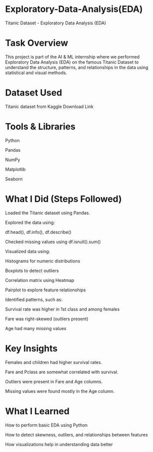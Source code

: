 # Exploratory-Data-Analysis(EDA)

Titanic Dataset - Exploratory Data Analysis (EDA)
# Task Overview
This project is part of the AI & ML internship where we performed Exploratory Data Analysis (EDA) on the famous Titanic Dataset to understand the structure, patterns, and relationships in the data using statistical and visual methods.

# Dataset Used
Titanic dataset from Kaggle
Download Link

# Tools & Libraries
Python 

Pandas 

NumPy 

Matplotlib 

Seaborn 

# What I Did (Steps Followed)
Loaded the Titanic dataset using Pandas.

Explored the data using:

df.head(), df.info(), df.describe()

Checked missing values using df.isnull().sum()

Visualized data using:

Histograms for numeric distributions

Boxplots to detect outliers

Correlation matrix using Heatmap

Pairplot to explore feature relationships

Identified patterns, such as:

Survival rate was higher in 1st class and among females

Fare was right-skewed (outliers present)

Age had many missing values

# Key Insights
Females and children had higher survival rates.

Fare and Pclass are somewhat correlated with survival.

Outliers were present in Fare and Age columns.

Missing values were found mostly in the Age column.

# What I Learned
How to perform basic EDA using Python

How to detect skewness, outliers, and relationships between features

How visualizations help in understanding data better


